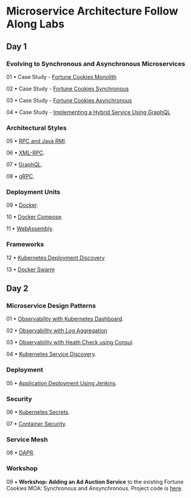 # Microservice Architecture Follow Along Labs

## Day 1

### Evolving to Synchronous and Asynchronous Microservices

01 • Case Study - [Fortune Cookies Monolith](https://github.com/reselbob/fortune-cookies/tree/master/monolith)

02 • Case Study - [Fortune Cookies Synchronous](https://github.com/reselbob/fortune-cookies/tree/master/microservice-sync)

03 • Case Study - [Fortune Cookies Asynchronous](https://github.com/reselbob/fortune-cookies/tree/master/microservice-async)

04 • Case Study - [Implementing a Hybrid Service Using GraphQL](https://github.com/reselbob/seat-saver)

### Architectural Styles

05 • [RPC and Java RMI](https://katacoda.com/programmableweb/scenarios/understanding-java-rmi).

06 • [XML-RPC](https://katacoda.com/programmableweb/scenarios/working-with-xml-rpc).

07 • [GraphQL](https://github.com/reselbob/seat-saver).

08 • [gRPC](https://katacoda.com/programmableweb/scenarios/understanding-a-grpc-api).

### Deployment Units

09 • [Docker](https://github.com/reselbob/wisesayings).

10 • [Docker Compose](https://github.com/reselbob/dockerdemos/tree/master/foodcourt).

11 • [WebAssembly](https://github.com/reselbob/innosoft-vmware-05182020/blob/master/webassembly/basic.html).

### Frameworks

12 • [Kubernetes Deployment Discovery](https://github.com/reselbob/k8sdemos/tree/master/deployment-discovery-red-green)

13 • [Docker Swarm](https://github.com/reselbob/dockerdemos/tree/master/foodcourt)


## Day 2

### Microservice Design Patterns

01 • [Observability with Kubernetes Dashboard](https://github.com/reselbob/innosoft-vmware-10202019/tree/master/k8s-dashboard).

02 • [Observability with Log Aggregation](https://github.com/reselbob/dockerdemos/tree/master/travelagent)

03 • [Observability with Heath Check using Consul](https://github.com/reselbob/innosoft-vmware-10202019/tree/master/consul).

04 • [Kubernetes Service Discovery](https://github.com/reselbob/innosoft/tree/master/microservices-architecture/04-service-discovery-k8s).

### Deployment

05 • [Application Deployment Using Jenkins](https://github.com/reselbob/fatjenkins).

### Security

06 • [Kubernetes Secrets](https://github.com/reselbob/innosoft/blob/master/microservices-architecture/supplemental/labs/02-kubernetes-secrets/README.md).

07 • [Container Security](https://github.com/reselbob/dockerdemos/tree/master/security-blankets).

### Service Mesh

08 • [DAPR](https://katacoda.com/reselbob/scenarios/using-dapr).

### Workshop

09 • **Workshop: Adding an Ad Auction Service** to the existing Fortune Cookies MOA: Synchronous and Ansynchronous. Project code is [here](https://github.com/reselbob/fortune-cookies).
